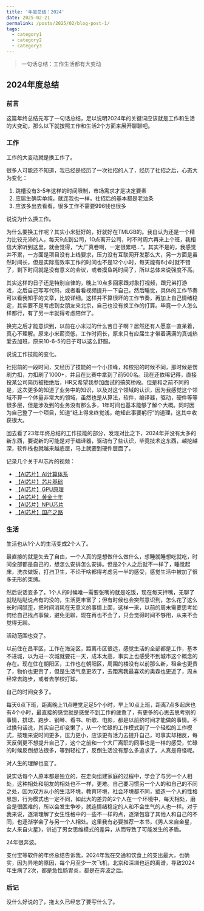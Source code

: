 ```yaml
---
title: '年度总结：2024'
date: 2025-02-21
permalink: /posts/2025/02/blog-post-1/
tags:
  - category1
  - category2
  - category3
---
```


> 一句话总结：工作生活都有大变动

## 2024年度总结

### 前言

这篇年终总结先写了一句话总结，足以说明2024年的关键词应该就是工作和生活的大变动，那么以下就按照工作和生活2个方面来展开聊聊吧。

### 工作

工作的大变动就是换工作了。

很多人可能还不知道，我已经是经历了一次社招的人了，经历了社招之后，心态大为变化：
1. 跳槽没有3-5年这样的时间限制，市场需求才是决定要素
2. 应届生确实单纯，就连我也一样，社招后的基本都是老油条
3. 应该多出去看看，很多工作不需要996钱也很多

说说为什么换工作。

为什么要换工作呢？其实小米挺好的，好就好在TMLGB的。我自认为还是一个精力比较充沛的人，每天9点到公司，10点离开公司，时不时周六再来上个班，我相信大家听到这里，就会觉得，“大厂真卷啊，一定很累吧...”。其实不是的，我感觉并不累，一方面是项目没有上线要求，压力没有互联网开发那么大，另一方面是虽然时间长，但是实际高效率工作的时间也不是12个小时，每天能有6小时就不错了，剩下时间就是没有意义的会议，或者摸鱼耗时间了，所以总体来说强度不高。

其实这样的日子还是特别自律的，晚上10点多回家跟对象打视频，跟兄弟打游戏，之后自己写写代码，或者看看视频提升一下自己，然后睡觉，具体的工作节奏可以看我知乎的文章，比较详细。这样并不算很坏的工作节奏，再加上自己情绪稳定，其实要不是考虑到女朋友来北京，自己也没有换工作的打算。毕竟一个人怎么样都行，有了另一半就得考虑陪伴了。

换完之后才能意识到，以前在小米过的什么苦日子啊？居然还有人愿意一直呆着，真心不理解。原来小米薪资低，工作时间长，原来只有应届生才带着满满的真诚热爱去加班，原来10-6-5的日子可以这么舒服。

说说工作技能的变化。

社招前的一段时间，又经历了技能的一个小顶峰，和校招的时候不同，那时候是愣刷力扣，力扣刷了1000+，并且在比赛中拿到了前500名。现在还依稀记得，直接投某公司简历被拒绝后，HR又希望我参加面试的搞笑桥段。但是和之前不同的是，这次更多的知道了业务中的知识，以及对这个领域的认识，因为我感觉这个领域不算一个体量非常大的领域，虽然也是从算法，软件，编译器，驱动，硬件等等很多层，但是涉及到的业务没有那么多，1年时间也基本能够了解个大概。同时因为自己整了一个项目，知道“纸上得来终觉浅，绝知此事要躬行”的道理，这其中收获很大。

回去看了23年年终总结的工作技能的部分，发现对比之下，2024年并没有太多的新东西，要说新的可能是对于编译器，驱动有了些认识，毕竟技术这东西，越挖越深，软件栈也就越来越底层，马上就要到硬件层面了。

记录几个关于AI芯片的视频：
- [【AI芯片】AI计算体系](https://www.bilibili.com/video/BV1DX4y1D7PC)
- [【AI芯片】芯片基础](https://www.bilibili.com/video/BV1tv4y1V72f)
- [【AI芯片】GPU原理](https://www.bilibili.com/video/BV1bm4y1m7Ki)
- [【AI芯片】黄金十年](https://www.bilibili.com/video/BV13u4y197Lw)
- [【AI芯片】NPU芯片](https://www.bilibili.com/video/BV1Ro4y1M7n8)
- [【AI芯片】国产之路](https://www.bilibili.com/video/BV1QW4y1S75Y)

### 生活

生活也从1个人的生活变成2个人了。

最直接的就是失去了自由，一个人真的是想做什么做什么，想睡就睡想吃就吃，时间全部都是自己的，想怎么安排怎么安排。但是2个人之后就不一样了，睡觉起床，洗衣做饭，打扫卫生，不论干啥都得考虑另一半的感受，感觉生活中被加了很多无形的束缚。

然后说话变多了。1个人的时候唯一需要张嘴的就是吃饭，现在每天拌嘴，无聊了就哒哒哒说点有的没的，生活更丰富了；但有时候也会突然意识到，怎么花了这么长时间腻歪，把时间消耗在无意义的事情上面，这样一来，以前的周末需要思考如何给自己找点事做，避免无聊，现在再也不会了，只会觉得时间不够用，从来不会觉得无聊。

活动范围也变了。

以前住在昌平区，工作在海淀区，距离市区很远，感觉生活的全部都是工作，基本不进城，以为进一次城就要花一天，成本太高，事实上也感受不到城市这个概念的存在。现在住在朝阳区，工作也在朝阳区，周围的楼没有以前那么新，租金也更贵了，物价也更贵了，但是生活气息更浓了，去距离我最喜欢的奥森也更近了，周末经常去跑步，或者去学校打球。

自己的时间变多了。

每天6点下班，距离晚上11点睡觉足足5个小时，早上10点上班，距离7点多起床也有4个小时，最直接的感觉就是感受不到工作的疲惫了，有更多的心思去思考别的事情，排球、跑步、钢琴、看书、听歌、电影，都是以前挤时间才能做的事情。不过换句话说，其实自己却变懒了，从一个忙碌的工作模式到了一个轻松的工作模式，按理来说时间更多，压力更小，应该更有活力去提升自己，可事实却相反，每天反倒更不想提升自己了，这个之前和一个大厂离职的同事也是一样的感受，忙碌的时候反倒想法很多，等到轻松了，反倒生活没有那么多追求了。人真是奇怪呢。

对人生的理解也变了。

说实话每个人原本都是独立的，在走向组建家庭的过程中，学会了与另一个人相处，这种相处和朋友的相处也不一样，更难。自己要习惯另一个人的和自己的不同之处，因为双方从小的生活环境，教育环境，社会环境都不同，塑造一个人的性格思想，行为模式也一定不同，如此大的差异的2个人在一个环境中，每天相处，磨合是很困难的，所以会发生争吵，就连情绪稳定的人和不会生气的人也一样。对于我来说，逐渐理解了女生性格中的一些不一样的点，逐渐包容了其他人和自己的不同，也逐渐学会了与另一个人相处。这里我有必要推荐一本书，《男人来自金星，女人来自火星》，讲述了男女思维模式的差异，从而导致了可能发生的矛盾。

24年很奔波。

支付宝等软件的年终总结告诉我，2024年我在交通和饮食上的支出最大，也确实，因为异地的原因，每个月至少一次飞机，北京和深圳也远的离谱，导致2024年生病了2次，都是急性肠胃炎，都是在奔波之后。

### 后记

没什么好说的了，拖太久已经忘了要写什么了。